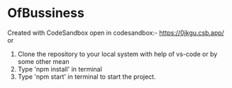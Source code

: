 # OfBussiness
Created with CodeSandbox
open in codesandbox:- https://0jkgu.csb.app/
or
1) Clone the repository to your local system with help of vs-code or by some other mean
2) Type 'npm install' in terminal
3) Type 'npm start' in terminal to start the project.
